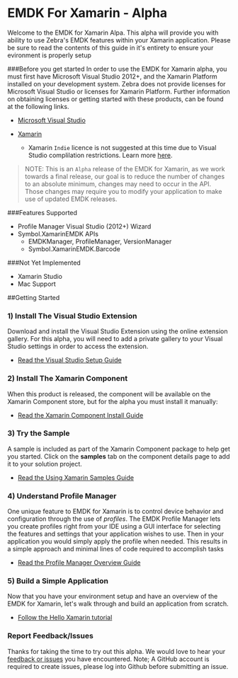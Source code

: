 # EMDK For Xamarin - Alpha
Welcome to the EMDK for Xamarin Alpa. This alpha will provide you with ability to use Zebra's EMDK features within your Xamarin application. Please be sure to read the contents of this guide in it's entirety to ensure your evironment is properly setup

###Before you get started
 In order to use the EMDK for Xamarin alpha, you must first have Microsoft Visual Studio 2012+, and the Xamarin Platform installed on your development system.  Zebra does not provide licenses for Microsoft Visual Studio or licenses for Xamarin Platform. Further information on obtaining licenses or getting started with these products, can be found at the following links.

* [Microsoft Visual Studio](https://www.visualstudio.com/downloads/download-visual-studio-vs)

* [Xamarin](http://developer.xamarin.com/guides/cross-platform/getting_started/)
	- Xamarin `Indie` licence is not suggested at this time due to Visual Studio complilation restrictions. Learn more [here](https://store.xamarin.com/).


> NOTE: This is an `Alpha` release of the EMDK for Xamarin, as we work towards a final release, our goal is to reduce the number of changes to an absolute minimum, changes may need to occur in the API. Those changes may require you to modify your application to make use of updated EMDK releases.


###Features Supported

- Profile Manager Visual Studio (2012+) Wizard
- Symbol.XamarinEMDK APIs
	- EMDKManager, ProfileManager, VersionManager
	- Symbol.XamarinEMDK.Barcode 



###Not Yet Implemented
- Xamarin Studio 
- Mac Support

##Getting Started
### 1) Install The Visual Studio Extension
Download and install the Visual Studio Extension using the online extension gallery. For this alpha, you will need to add a private gallery to your Visual Studio settings in order to access the extension.

- [Read the Visual Studio Setup Guide](../guide/vs/setup)

### 2) Install The Xamarin Component
When this product is released, the component will be available on the Xamarin Component store, but for the alpha you must install it manually:

- [Read the Xamarin Component Install Guide](../guide/component/install)

### 3) Try the Sample
A sample is included as part of the Xamarin Component package to help get you started. Click on the **samples** tab on the component details page to add it to your solution project.

- [Read the Using Xamarin Samples Guide](../guide/sample/about)

### 4) Understand Profile Manager
One unique feature to EMDK for Xamarin is to control device behavior and configuration through the use of *profiles*. The EMDK Profile Manager lets you create profiles right from your IDE using a GUI interface for selecting the features and settings that your application wishes to use. Then in your application you would simply apply the profile when needed. This results in a simple approach and minimal lines of code required to accomplish tasks

- [Read the Profile Manager Overview Guide](../guide/profiles/about)

### 5) Build a Simple Application
Now that you have your environment setup and have an overview of the EMDK for Xamarin, let's walk through and build an application from scratch.

- [Follow the Hello Xamarin tutorial](../guide/tutorial/helloxamarin)

<div style="display:none">
<!-- this section used in Xamarin gettingstarted.md for component packaging -->
### 6) Check out our docs
We have a lot more resources for you to benefit from:

- API reference
- Developer Guides
- Tutorials
- Videos
- More Samples
- [More docs online](http://emdk.github.io/xamarin-docs/edge)
</div>

### Report Feedback/Issues
Thanks for taking the time to try out this alpha. We would love to hear your [feedback or issues](https://github.com/emdk/xamarin-docs/issues/new?title=EMDK%20For%20Xamarin) you have encountered. Note; A GitHub account is required to create issues, please log into Github before submitting an issue.
